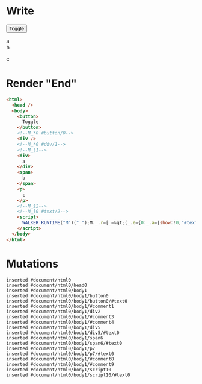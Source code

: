 # Write
  <button>Toggle</button><!--M_*0 #button/0--><div></div><!--M_*0 #div/1--><!--M_[1--><div>a</div><span>b</span><p>c</p><!--M_$2--><!--M_]0 #text/2--><script>WALKER_RUNTIME("M")("_");M._.r=[_=>(_.e={0:_.a={show:!0,"#text/2(":_._["packages/translator-tags/src/__tests__/fixtures/cleanup-n-child-if-shallow/template.marko_1_renderer"],"#text/2!":_.b={"#childScope/0":_.d={input:_.c={}}}},1:_.b,2:_.d},_.b._=_.a,_.c.write=_._["packages/translator-tags/src/__tests__/fixtures/cleanup-n-child-if-shallow/template.marko_1/write"](_.b),_.e),2,"packages/translator-tags/src/__tests__/fixtures/cleanup-n-child-if-shallow/components/child.marko_0_input",0,"packages/translator-tags/src/__tests__/fixtures/cleanup-n-child-if-shallow/template.marko_0_show",0];M._.w()</script>


# Render "End"
```html
<html>
  <head />
  <body>
    <button>
      Toggle
    </button>
    <!--M_*0 #button/0-->
    <div />
    <!--M_*0 #div/1-->
    <!--M_[1-->
    <div>
      a
    </div>
    <span>
      b
    </span>
    <p>
      c
    </p>
    <!--M_$2-->
    <!--M_]0 #text/2-->
    <script>
      WALKER_RUNTIME("M")("_");M._.r=[_=&gt;(_.e={0:_.a={show:!0,"#text/2(":_._["packages/translator-tags/src/__tests__/fixtures/cleanup-n-child-if-shallow/template.marko_1_renderer"],"#text/2!":_.b={"#childScope/0":_.d={input:_.c={}}}},1:_.b,2:_.d},_.b._=_.a,_.c.write=_._["packages/translator-tags/src/__tests__/fixtures/cleanup-n-child-if-shallow/template.marko_1/write"](_.b),_.e),2,"packages/translator-tags/src/__tests__/fixtures/cleanup-n-child-if-shallow/components/child.marko_0_input",0,"packages/translator-tags/src/__tests__/fixtures/cleanup-n-child-if-shallow/template.marko_0_show",0];M._.w()
    </script>
  </body>
</html>
```

# Mutations
```
inserted #document/html0
inserted #document/html0/head0
inserted #document/html0/body1
inserted #document/html0/body1/button0
inserted #document/html0/body1/button0/#text0
inserted #document/html0/body1/#comment1
inserted #document/html0/body1/div2
inserted #document/html0/body1/#comment3
inserted #document/html0/body1/#comment4
inserted #document/html0/body1/div5
inserted #document/html0/body1/div5/#text0
inserted #document/html0/body1/span6
inserted #document/html0/body1/span6/#text0
inserted #document/html0/body1/p7
inserted #document/html0/body1/p7/#text0
inserted #document/html0/body1/#comment8
inserted #document/html0/body1/#comment9
inserted #document/html0/body1/script10
inserted #document/html0/body1/script10/#text0
```